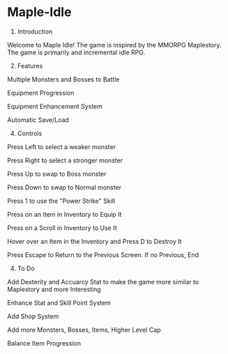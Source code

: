 # Maple-Idle
1. Introduction

Welcome to Maple Idle! The game is inspired by the MMORPG Maplestory. The game is primarily and incremental idle RPG.


2. Features

Multiple Monsters and Bosses to Battle

Equipment Progression

Equipment Enhancement System

Automatic Save/Load


4. Controls

Press Left to select a weaker monster

Press Right to select a stronger monster

Press Up to swap to Boss monster

Press Down to swap to Normal monster

Press 1 to use the "Power Strike" Skill

Press on an Item in Inventory to Equip It

Press on a Scroll in Inventory to Use It

Hover over an Item in the Inventory and Press D to Destroy It

Press Escape to Return to the Previous Screen. If no Previous, End


4. To Do

Add Dexterity and Accuarcy Stat to make the game more similar to Maplestory and more Interesting

Enhance Stat and Skill Point System

Add Shop System

Add more Monsters, Bosses, Items, Higher Level Cap

Balance Item Progression



